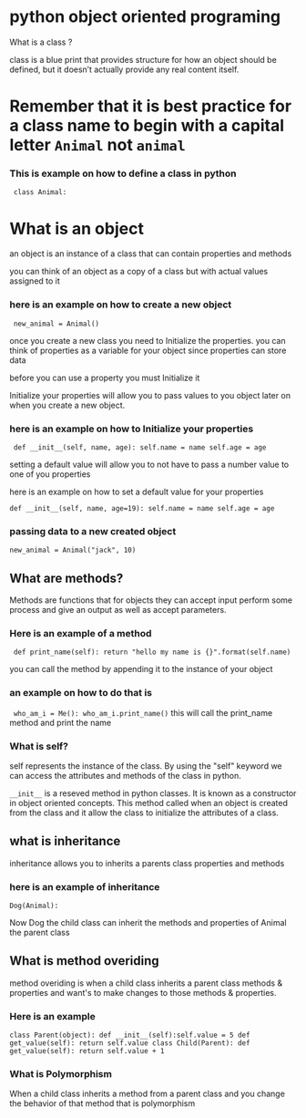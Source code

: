 # python object oriented programing 

What is a class ?

 class is a blue print that provides structure for how an object should be defined, but it doesn’t actually provide any real content itself. 

 # Remember that it is best practice for a class name to begin with a capital letter ```Animal``` not ```animal```

 ### This is example on how to define a class in python

 ``` class Animal:```

 # What is an object 

 an object is an instance of a class that can contain 
 properties and methods

you can think of an object as a copy of a class but with actual values assigned to it 

### here is an example on  how to create a new object

``` new_animal = Animal()```

once you create a new class you need to Initialize the properties. you can think of properties as a variable for your object since properties can store data 

before you can use a property you must Initialize it 

Initialize your properties will allow you to pass values to you object later on when you create a new object. 

### here is an example on  how to Initialize your properties 

``` def __init__(self, name, age): self.name = name self.age = age```

setting a default value will allow you to not have to pass a number value to one of you properties

 here is an example on  how to  set a default value
for your properties

```def __init__(self, name, age=19): self.name = name self.age = age```

### passing data to a new created object 

```new_animal = Animal("jack", 10)```




 ## What are methods? 

 Methods are functions that for objects they can accept input perform some process and give an output as well as accept parameters.

 ### Here is an example of a method

 ``` def print_name(self): return "hello my name is {}".format(self.name)```

you can call the method by appending it to the instance of your object

### an example on how to do that is 

``` who_am_i = Me(): who_am_i.print_name()```
this will call the print_name method and print the name

### What is self?

self represents the instance of the class. By using the "self" keyword we can access the attributes and methods of the class in python.

```__init__``` is a reseved method in python classes. It is known as a constructor in object oriented concepts. This method called when an object is created from the class and it allow the class to initialize the attributes of a class.


## what is inheritance

inheritance allows you to inherits a parents class properties and methods

### here is an example of inheritance

```Dog(Animal):```

Now Dog the child class can inherit the methods and properties of Animal the parent class


## What is method overiding 

method overiding is when a child class inherits a parent class  methods  & properties and want's to make changes to those methods  & properties.

### Here is an example 

```class Parent(object): def __init__(self):self.value = 5 def get_value(self): return self.value class Child(Parent): def get_value(self): return self.value + 1```


### What is Polymorphism

When a child class inherits a method from a parent class and 
you change the behavior of that method that is polymorphism 

















